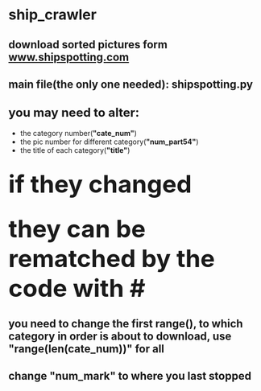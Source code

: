 # ship_crawler
## download sorted pictures form www.shipspotting.com <br>
## <b>main file(the only one needed): shipspotting.py</b><br>

## <font size=5>you may need to alter:</font><br>
* the category number(<b>"cate_num"</b>)<br>
* the pic number for different category(<b>"num_part54"</b>)<br>
* the title of each category(<b>"title"</b>)<br>
## <font size=10>if they changed</font><br>
## <font size=10>they can be rematched by the code with #</font><br>
## you need to change the first range(), to which category in order is about to download, use "range(len(cate_num))" for all<br>
## change <b>"num_mark"</b> to where you last stopped
